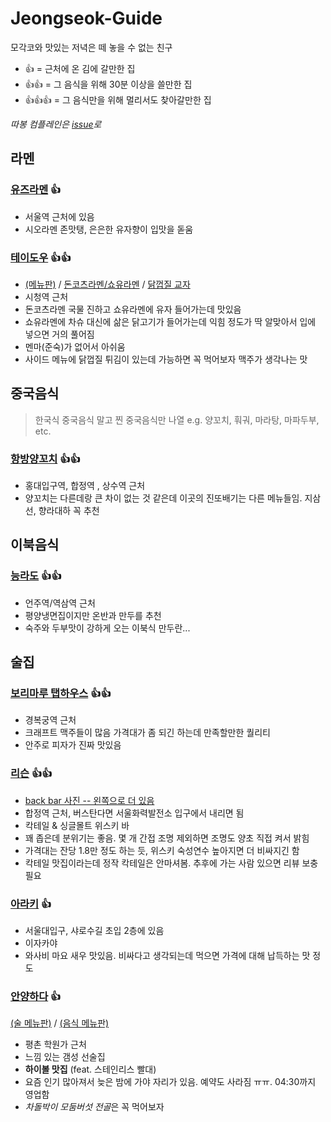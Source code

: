 # Jeongseok-Guide
모각코와 맛있는 저녁은 떼 놓을 수 없는 친구

* 👍 = 근처에 온 김에 갈만한 집
* 👍👍 = 그 음식을 위해 30분 이상을 쓸만한 집
* 👍👍👍 = 그 음식만을 위해 멀리서도 찾아갈만한 집

*따봉 컴플레인은 [issue](https://github.com/suhak-ui-jeongseok/Jeongseok-Guide/issues)로*

## 라멘
### [유즈라멘](https://store.naver.com/restaurants/detail?entry=plt&id=1539185460) 👍
* 서울역 근처에 있음
* 시오라멘 존맛탱, 은은한 유자향이 입맛을 돋움
### [테이도우](https://store.naver.com/restaurants/detail?id=698517160) 👍👍
* [(메뉴판)](https://user-images.githubusercontent.com/8157830/83323119-ae85ff00-a297-11ea-9725-4c22c2c2ba4a.jpg) / [돈코츠라멘/쇼유라멘](https://user-images.githubusercontent.com/8157830/83323596-e9d5fd00-a29a-11ea-8688-990ce344626a.jpg) / [닭껍질 교자](https://user-images.githubusercontent.com/8157830/83323597-ef334780-a29a-11ea-80fb-e80541cf6480.jpg)
* 시청역 근처
* 돈코츠라멘 국물 진하고 쇼유라멘에 유자 들어가는데 맛있음
* 쇼유라멘에 차슈 대신에 삶은 닭고기가 들어가는데 익힘 정도가 딱 알맞아서 입에 넣으면 거의 풀어짐
* 멘마(준숙)가 없어서 아쉬움
* 사이드 메뉴에 닭껍질 튀김이 있는데 가능하면 꼭 먹어보자 맥주가 생각나는 맛

## 중국음식
> 한국식 중국음식 말고 찐 중국음식만 나열 e.g. 양꼬치, 훠궈, 마라탕, 마파두부, etc.
### [항방양꼬치](https://store.naver.com/restaurants/detail?id=36998341) 👍👍
* 홍대입구역, 합정역 , 상수역 근처
* 양꼬치는 다른데랑 큰 차이 없는 것 같은데 이곳의 진또배기는 다른 메뉴들임. 지삼선, 향라대하 꼭 추천

## 이북음식
### [능라도](https://neungrado.modoo.at/) 👍👍
* 언주역/역삼역 근처
* 평양냉면집이지만 온반과 만두를 추천
* 숙주와 두부맛이 강하게 오는 이북식 만두란...

## 술집
### [보리마루 탭하우스](https://store.naver.com/restaurants/detail?id=38667685) 👍👍
* 경복궁역 근처
* 크래프트 맥주들이 많음 가격대가 좀 되긴 하는데 만족할만한 퀄리티
* 안주로 피자가 진짜 맛있음
### [리슨](https://store.naver.com/restaurants/detail?id=36561147) 👍👍
* [back bar 사진 -- 왼쪽으로 더 있음](https://user-images.githubusercontent.com/8157830/83323592-e478b280-a29a-11ea-82aa-caa96bfafae7.jpg)
* 합정역 근처, 버스탄다면 서울화력발전소 입구에서 내리면 됨
* 칵테일 & 싱글몰트 위스키 바
* 꽤 좁은데 분위기는 좋음. 몇 개 간접 조명 제외하면 조명도 양초 직접 켜서 밝힘
* 가격대는 잔당 1.8만 정도 하는 듯, 위스키 숙성연수 높아지면 더 비싸지긴 함
* 칵테일 맛집이라는데 정작 칵테일은 안마셔봄. 추후에 가는 사람 있으면 리뷰 보충 필요
### [아라키](https://store.naver.com/restaurants/detail?id=398940249) 👍
* 서울대입구, 샤로수길 초입 2층에 있음
* 이자카야
* 와사비 마요 새우 맛있음. 비싸다고 생각되는데 먹으면 가격에 대해 납득하는 맛 정도
### [안양하다](https://store.naver.com/restaurants/detail?id=1034270763) 👍
[(술 메뉴판)](https://user-images.githubusercontent.com/15344796/83323943-dfb4fe00-a29c-11ea-8c39-64a027b5cb60.jpg) / [(음식 메뉴판)](https://user-images.githubusercontent.com/15344796/83324084-adf06700-a29d-11ea-9239-521d278430e4.png)
* 평촌 학원가 근처
* 느낌 있는 갬성 선술집
* **하이볼 맛집** (feat. 스테인리스 빨대)
* 요즘 인기 많아져서 늦은 밤에 가야 자리가 있음. 예약도 사라짐 ㅠㅠ. 04:30까지 영업함
* *차돌박이 모둠버섯 전골*은 꼭 먹어보자